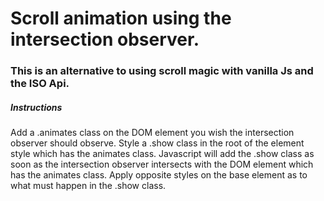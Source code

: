 # Scroll animation using the intersection observer.

### This is an alternative to using scroll magic with vanilla Js and the ISO Api.

##### Instructions

Add a .animates class on the DOM element you wish the intersection observer should observe. Style a .show class in the root of the element style which has the animates class. Javascript will add the .show class as soon as the intersection observer intersects with the DOM element which has the animates class. Apply opposite styles on the base element as to what must happen in the .show class.
